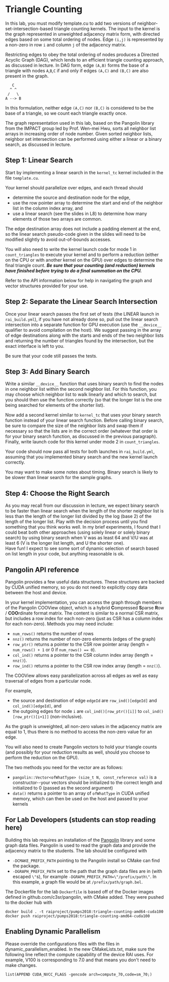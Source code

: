 # Triangle Counting

In this lab, you must modify template.cu to add two versions of 
neighbor-set-intersection-based triangle counting kernels.
The input to the kernel is the graph represented in unweighted 
adjacency matrix form, with directed edges based on some total ordering
of nodes.  Edge `(i,j)` is represented by a non-zero in row `i` and 
column `j` of the adjacency matrix.

Restricting edges to obey the total ordering of nodes produces a 
Directed Acyclic Graph (DAG), which lends to an efficient triangle 
counting approach, as discussed in lecture.  In DAG form, 
edge `(A,B)` forms the base of a triangle with nodes `A`,`B`,`C` 
if and only if edges `(A,C)` and `(B,C)` are also present in the graph. 

```
   C
  ^ ^
 /   \
A --> B
```

In this formulation, neither edge `(A,C)` nor `(B,C)` is considered to 
be the base of a triangle, so we count each triangle exactly once.

The graph representation used in this lab, based on the Pangolin library
from the IMPACT group led by Prof. Wen-mei Hwu, sorts all neighbor list 
arrays in increasing order of node number.  Given sorted neighbor lists,
neighbor set intersection can be performed using either a linear or a
binary search, as discussed in lecture.

## Step 1: Linear Search

Start by implementing a linear search in the `kernel_tc` kernel included
in the file `template.cu`.

Your kernel should parallelize over edges, and each thread should
* determine the source and destination node for the edge,
* use the row pointer array to determine the start and end of the neighbor list in the column index array, and
* use a linear search (see the slides in L8) to determine how many elements of those two arrays are common.

The edge destination array does not include a padding element at the end,
so the linear search pseudo-code given in the slides will need to be 
modified slightly to avoid out-of-bounds accesses. 

You will also need to write the kernel launch code for mode 1 in 
`count_triangles` to execute your kernel and to perform a reduction 
(either on the CPU or with another kernel on the GPU) over edges to 
determine the final triangle count.  ***Be sure that your counting 
(and reduction) kernels have finished before trying to do a
final summation on the CPU.***

Refer to the API information below for help in navigating the graph and 
vector structures provided for your use.

## Step 2: Separate the Linear Search Intersection

Once your linear search passes the first set of tests (the LINEAR launch in 
`rai_build.yml`), if you have not already done so, pull out the linear 
search intersection into a separate function for GPU execution (use the
`__device__` qualifier to avoid compilation on the host).  We suggest
passing in the array of edge destinations along with the starts and ends
of the two neighbor lists and returning the number of triangles found 
by the intersection, but the exact interface is left to you.

Be sure that your code still passes the tests.

## Step 3: Add Binary Search

Write a similar `__device__` function that uses binary search to find
the nodes in one neighbor list within the second neighbor list.  For 
this function, you may choose which neighbor list to walk linearly and
which to search, but you should then use the function correctly (so that
the longer list is the one being searched for elements of the shorter list).

Now add a second kernel similar to `kernel_tc` that uses your binary search
function instead of your linear search function.  Before calling binary
search, be sure to compare the size of the neighbor lists and swap them
if necessary so that the lists are in the correct order (whatever that 
order is for your binary search function, as discussed in the previous 
paragraph).  Finally, write launch code for this kernel under mode 2 in 
`count_triangles`.

Your code should now pass all tests for both launches in `rai_build.yml`, 
assuming that you implemented binary search and the new kernel launch 
correctly.

You may want to make some notes about timing.  Binary search is likely to
be slower than linear search for the sample graphs.

## Step 4: Choose the Right Search

As you may recall from our discussion in lecture, we expect binary search 
to be faster than linear search when the length of the shorter neighbor list 
is less than the length of the longer list divided by the log (base 2) of the
length of the longer list.  Play with the decision process until you find
something that you think works well.  In my brief experiments, I found
that I could beat both other approaches (using solely linear or solely
binary search) by using binary search when V was as least 64 and V/U was 
at least 6 (V is the longer list length, and U the shorter one).  
Have fun!  I expect to see some sort of dynamic selection
of search based on list length in your code, but anything reasonable is ok.

## Pangolin API reference

Pangolin provides a few useful data structures.
These structures are backed by CUDA unified memory, so you do not need to explicitly copy data between the host and device.

In your kernel implementation, you can access the graph through members of 
the Pangolin COOView object, which is
a hybrid **C**ompressed **S**parse **R**ow / **COO**rdinate format matrix.
The content is similar to a normal CSR matrix, but includes a row index for 
each non-zero (just as CSR has a column index for each non-zero).
Methods you may need include:

* `num_rows()` returns the number of rows
* `nnz()` returns the number of non-zero elements (edges of the graph)
* `row_ptr()` returns a pointer to the CSR row pointer array (length = `num_rows() + 1` or 0 if `num_rows() == 0`).
* `col_ind()` returns a pointer to the CSR column index array (length = `nnz()`).
* `row_ind()` returns a pointer to the CSR row index array (length = `nnz()`).

The COOView allows easy parallelization across all edges as well as easy 
traversal of edges from a particular node.

For example,
* the source and destination of edge `edgeId` are `row_ind()[edgeId]` and `col_ind()[edgeId]`, and
* the outgoing edges for node `i` are `col_ind()[row_ptr()[i]]` to `col_ind()[row_ptr()[i+1]]` (non-inclusive).

As the graph is unweighted, all non-zero values in the adjacency matrix are
equal to 1, thus there is no method to access the non-zero value for an edge.

You will also need to create Pangolin vectors to hold your triangle counts
(and possibly for your reduction results as well, should you choose to
perform the reduction on the GPU).

The two methods you need for the vector are as follows:

* `pangolin::Vector<ofWhatType> (size_t N, const_reference val)` is a 
constructor--your vectors should be initialized to the correct length and
initialized to 0 (passed as the second argument)
* `data()` returns a pointer to an array of `ofWhatType` in CUDA unified
memory, which can then be used on the host and passed to your kernels

## For Lab Developers (students can stop reading here)

Building this lab requires an installation of the [Pangolin](https://github.com/c3sr/pangolin) library and some graph data files.
Pangolin is used to read the graph data and provide the adjacency matrix to the students.
The lab should be configured with 
* `-DCMAKE_PREFIX_PATH` pointing to the Pangolin install so CMake can find the package.
* `-DGRAPH_PREFIX_PATH` set to the path that the graph data files are in (with escaped `\"`s), for example `-DGRAPH_PREFIX_PATH=\"/prefix/path\"`. In this example, a graph file would be at `/prefix/path/graph.bel`.

The Dockerfile for the lab `Dockerfile` is based off of the Docker images defined in github.com/c3sr/pangolin, with CMake added.
They were pushed to the docker hub with

```
docker build . -t raiproject/pumps2018:triangle-counting-amd64-cuda100
docker push raiproject/pumps2018:triangle-counting-amd64-cuda100
```

## Enabling Dynamic Parallelism
Please override the configurations files with the files in dynamic\_parallelism\_enabled. In the new CMakeLists.txt, make sure the following line reflect the compute capability of the device RAI uses. For example, V100 is corresponding to 7.0 and that means you don't need to make changes.

```
list(APPEND CUDA_NVCC_FLAGS -gencode arch=compute_70,code=sm_70;)
```
